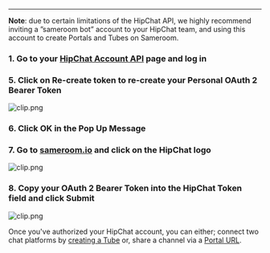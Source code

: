 ---

**Note**: due to certain limitations of the HipChat API, we highly recommend inviting a ”sameroom bot” account to your HipChat team, and using this account to create Portals and Tubes on Sameroom.

### 1. Go to your <a href="https://hipchat.com/account/api" target="_blank">HipChat Account API</a> page and log in

### 5. Click on **Re-create token** to re-create your Personal OAuth 2 Bearer Token

![clip.png](https://in.kato.im/dd9055f7d2f3bcad535ee373c06d649993c5d30f919639e6bb1b9665efa7a016/Sameroom_HipChat_Account_Settings.png)

### 6. Click OK in the Pop Up Message

### 7. Go to <a href="https://sameroom.io" target="_blank">sameroom.io</a> and click on the HipChat logo

![clip.png](https://in.kato.im/4c8bbe1a1338bc5da71ffd614e9be70a5694f208c138479c6de1a784f1d61d89/Sameroom%20HipChat.png)

### 8. Copy your OAuth 2 Bearer Token into the HipChat Token field and click **Submit**

![clip.png](https://in.kato.im/d8d4f1003421016ba7d54cd669dde49319229ba235bc766285b205fd2d44078d/Sameroom%20Sign%20In%20HipChat%20copy.png)

Once you've authorized your HipChat account, you can either; connect two chat platforms by [creating a Tube](/getting-started/en/tube/hipchat) or, share a channel via a [Portal URL](/getting-started/en/portal/hipchat).

